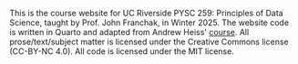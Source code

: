This is the course website for UC Riverside PYSC 259: Principles of Data Science, taught by Prof. John Franchak, in Winter 2025. The website code is written in Quarto and adapted from Andrew Heiss' [course](https://github.com/andrewheiss/datavizs24.classes.andrewheiss.com). All prose/text/subject matter is licensed under the Creative Commons license (CC-BY-NC 4.0). All code is licensed under the MIT license. 
